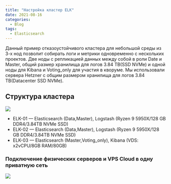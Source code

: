 ```yaml
---
title: "Настройка кластер ELK"
date: 2021-08-16
categories:
  - Blog
tags:
  - Elasticsearch
---
```

 Данный пример отказоустойчивого кластера для небольшой среды из 3-х нод позволит собирать логи и метрики одновременно с нескольких проектов. Две ноды с репликацией данных между собой в роли Date и Master, общий размер хранилища для логов 3.84 TB(SSD NVMe) и одной ноды для Kibana и Voting_only для участия в кворуме. Мы использовали сервера Hetzner c общим размером хранилища для логов 3.84 TB(Datacenter SSD NVMe).

## Структура кластера
<img src="https://dzatulin.github.io/assets/images/cluster.jpg">

* ELK-01 — Elasticsearch (Data,Master), Logstash (Ryzen 9 5950X/128 GB DDR4/3.84TB NVMe SSD)
* ELK-02 — Elasticsearch (Data,Master), Logstash (Ryzen 9 5950X/128 GB DDR4/3.84TB NVMe SSD)
* ELK-03 — Elasticsearch (Master,Voting_only), Kibana (VDS: x2vCPU/8GB RAM/80GB)

### Подключение физических серверов и VPS Cloud в одну приватную сеть
<img src="https://dzatulin.github.io/assets/images/network_elk.jpg">
